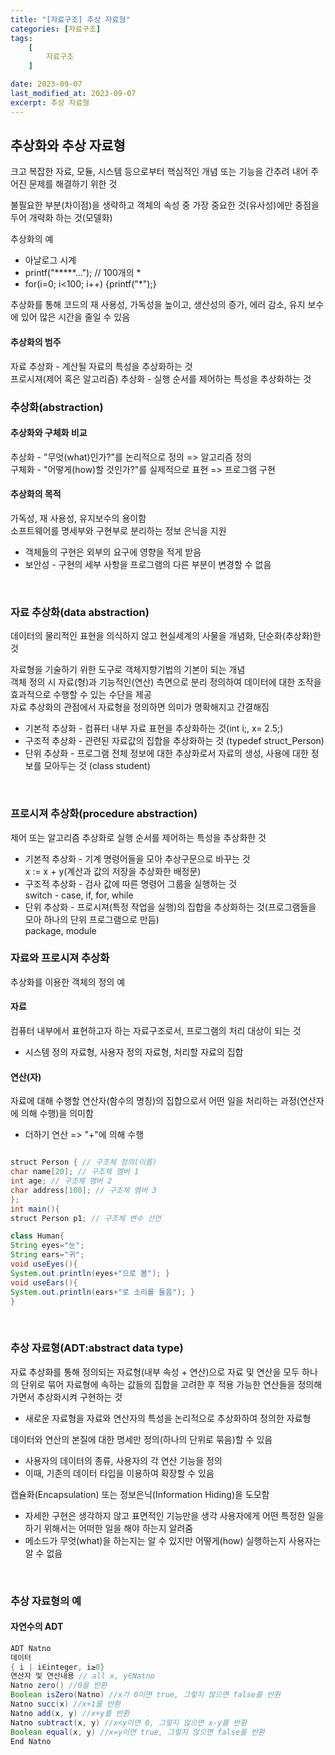 ```yaml
---
title: "[자료구조] 추상 자료형"
categories: [자료구조]
tags:
    [
        자료구조
    ]

date: 2023-09-07
last_modified_at: 2023-09-07
excerpt: 추상 자료형
---
```


## 추상화와 추상 자료형
크고 복잡한 자료, 모듈, 시스템 등으로부터 핵심적인 개념 또는 기능을 간추려 내어 주어진 문제를 해결하기 위한 것  

불필요한 부분(차이점)을 생략하고 객체의 속성 중 가장 중요한 것(유사성)에만 중점을 두어 개략화 하는 것(모델화)  

추상화의 예  
- 아날로그 시계
- printf("*****..."); // 100개의 *
- for(i=0; i<100; i++) {printf("*");}  

추상화를 통해 코드의 재 사용성, 가독성을 높이고, 생산성의 증가, 에러 감소, 유지 보수에 있어 많은 시간을 줄일 수 있음

#### 추상화의 범주

자료 추상화 - 계산될 자료의 특성을 추상화하는 것  
프로시져(제어 혹은 알고리즘) 추상화 - 실행 순서를 제어하는 특성을 추상화하는 것  

### 추상화(abstraction)
#### 추상화와 구체화 비교

추상화 - "무엇(what)인가?"를 논리적으로 정의 => 알고리즘 정의  
구체화 - "어떻게(how)할 것인가?"를 실제적으로 표현 => 프로그램 구현  

#### 추상화의 목적

가독성, 재 사용성, 유지보수의 용이함  
소프트웨어를 명세부와 구현부로 분리하는 정보 은닉을 지원  
- 객체들의 구현은 외부의 요구에 영향을 적게 받음  
- 보안성 - 구현의 세부 사항을 프로그램의 다른 부분이 변경할 수 없음  
<br/>

### 자료 추상화(data abstraction)

데이터의 물리적인 표현을 의식하지 않고 현실세계의 사물을 개념화, 단순화(추상화)한 것  

자료형을 기술하기 위한 도구로 객체지향기법의 기본이 되는 개념  
객체 정의 시 자료(형)과 기능적인(연산) 측면으로 분리 정의하여 데이터에 대한 조작을 효과적으로 수행할 수 있는 수단을 제공  
자료 추상화의 관점에서 자료형을 정의하면 의미가 명확해지고 간결해짐  

- 기본적 추상화 - 컴퓨터 내부 자료 표현을 추상화하는 것(int i;, x= 2.5;)  
- 구조적 추상화 - 관련된 자료값의 집합을 추상화하는 것 (typedef struct_Person)  
- 단위 추상화 - 프로그램 전체 정보에 대한 추상화로서 자료의 생성, 사용에 대한 정보를 모아두는 것 (class student)  
<br/>

### 프로시져 추상화(procedure abstraction)

제어 또는 알고리즘 추상화로 실행 순서를 제어하는 특성을 추상화한 것  

- 기본적 추상화 - 기계 명령어들을 모아 추상구문으로 바꾸는 것  
    x := x + y(계산과 값의 저장을 추상화한 배정문)  
- 구조적 추상화 - 검사 값에 따른 명령어 그룹을 실행하는 것  
    switch - case, if, for, while  
- 단위 추상화 - 프로시져(특정 작업을 실행)의 집합을 추상화하는 것(프로그램들을 모아 하나의 단위 프로그램으로 만듬)  
    package, module

### 자료와 프로시져 추상화

추상화를 이용한 객체의 정의 예  

#### 자료
컴퓨터 내부에서 표현하고자 하는 자료구조로서, 프로그램의 처리 대상이 되는 것  
- 시스템 정의 자료형, 사용자 정의 자료형, 처리할 자료의 집합  

#### 연산(자)
자료에 대해 수행할 연산자(함수의 명칭)의 집합으로서 어떤 일을 처리하는 과정(연산자에 의해 수행)을 의미함
- 더하기 연산 => "+"에 의해 수행  

```java

struct Person { // 구조체 정의(이름)
char name[20]; // 구조체 멤버 1
int age; // 구조체 멤버 2
char address[100]; // 구조체 멤버 3
};
int main(){
struct Person p1; // 구조체 변수 선언

class Human{
String eyes="눈";
String ears="귀";
void useEyes(){
System.out.println(eyes+"으로 봄"); }
void useEars(){
System.out.println(ears+"로 소리를 들음"); }
}

```
<br/>

### 추상 자료형(ADT:abstract data type)

자료 추상화를 통해 정의되는 자료형(내부 속성 + 연산)으로 자료 및 연산을 모두 하나의 단위로 묶어 자료형에 속하는 값들의 집합을 고려한 후 적용 가능한 연산들을 정의해가면서 추상화시켜 구현하는 것  
- 새로운 자료형을 자료와 연산자의 특성을 논리적으로 추상화하여 정의한 자료형  

데이터와 연산의 본질에 대한 명세만 정의(하나의 단위로 묶음)할 수 있음  
- 사용자의 데이터의 종류, 사용자의 각 연산 기능을 정의  
- 이때, 기존의 데이터 타입을 이용하여 확장할 수 있음  

캡슐화(Encapsulation) 또는 정보은닉(Information Hiding)을 도모함  
- 자세한 구현은 생각하지 않고 표면적인 기능만을 생각 사용자에게 어떤 특정한 일을 하기 위해서는 어떠한 일을 해야 하는지 알려줌  
- 메소드가 무엇(what)을 하는지는 알 수 있지만 어떻게(how) 실행하는지 사용자는 알 수 없음  

<br/>

### 추상 자료형의 예
#### 자연수의 ADT

```java
ADT Natno
데이터
{ i | i∈integer, i≥0}
연산자 및 연산내용 // all x, y∈Natno
Natno zero() //0을 반환
Boolean isZero(Natno) //x가 0이면 true, 그렇지 않으면 false를 반환
Natno succ(x) //x+1를 반환
Natno add(x, y) //x+y를 반환
Natno subtract(x, y) //x<y이면 0, 그렇지 않으면 x-y를 반환
Boolean equal(x, y) //x=y이면 true, 그렇지 않으면 false를 반환
End Natno

```